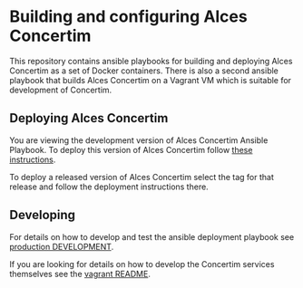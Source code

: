 # Building and configuring Alces Concertim

This repository contains ansible playbooks for building and deploying Alces
Concertim as a set of Docker containers.  There is also a second ansible
playbook that builds Alces Concertim on a Vagrant VM which is suitable for
development of Concertim.

## Deploying Alces Concertim

You are viewing the development version of Alces Concertim Ansible Playbook.
To deploy this version of Alces Concertim follow [these
instructions](production/README.md).

To deploy a released version of Alces Concertim select the tag for that
release and follow the deployment instructions there.

## Developing

For details on how to develop and test the ansible deployment playbook see
[production DEVELOPMENT](production/DEVELOPMENT.md).

If you are looking for details on how to develop the Concertim services
themselves see the [vagrant README](contrib/dev/vagrant/README.md).

